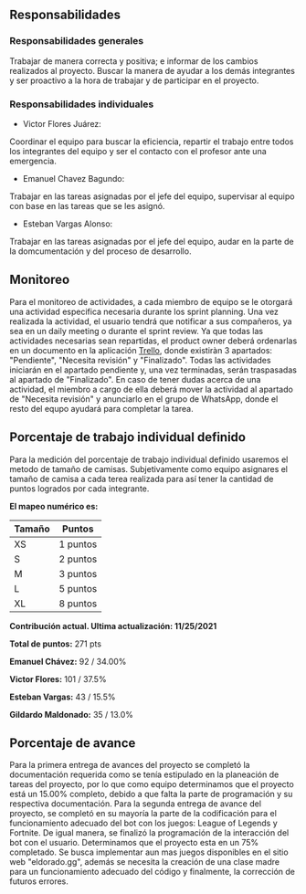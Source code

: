 ## Responsabilidades
### Responsabilidades generales 
Trabajar de manera correcta y positiva; e informar de los cambios realizados al proyecto. Buscar la manera de ayudar a los demás integrantes y ser proactivo a la hora de trabajar y de participar en el proyecto. 
### Responsabilidades individuales 
  - Victor Flores Juárez:


  Coordinar el equipo para buscar la eficiencia, repartir el trabajo entre todos los integrantes del equipo y ser el contacto con el profesor ante una emergencia.
  - Emanuel Chavez Bagundo:

  Trabajar en las tareas asignadas por el jefe del equipo, supervisar al equipo con base en las tareas que se les asignó.
  - Esteban Vargas Alonso:




   Trabajar en las tareas asignadas por el jefe del equipo, audar en la parte de la domcumentación y del proceso de desarrollo. 
## Monitoreo
Para el monitoreo de actividades, a cada miembro de equipo se le otorgará una actividad especifica necesaria durante los sprint planning. Una vez realizada la actividad, el usuario tendrá que notificar a sus compañeros, ya sea en un daily meeting o durante el sprint review. Ya que todas las actividades necesarias sean repartidas, el product owner deberá ordenarlas en un documento en la aplicación [Trello](https://trello.com/invite/b/1znV3Ph3/2e82d0833387d8dcf2a1ffd1ef8e9d9d/fastpass), donde existiràn 3 apartados: "Pendiente", "Necesita revisión" y "Finalizado". Todas las actividades iniciarán en el apartado pendiente y, una vez terminadas, serán traspasadas al apartado de "Finalizado". En caso de tener dudas acerca de una actividad, el miembro a cargo de ella deberá mover la actividad al apartado de "Necesita revisión" y anunciarlo en el grupo de WhatsApp, donde el resto del equpo ayudará para completar la tarea.

## Porcentaje de trabajo individual definido
Para la medición del porcentaje de trabajo individual definido usaremos el metodo de tamaño de camisas.
Subjetivamente como equipo asignares el tamaño de camisa a cada terea realizada para así tener la cantidad de puntos logrados por cada integrante. 

**El mapeo numérico es:**

| Tamaño | Puntos | 
| --- | --- |
| XS| 1 puntos |
| S | 2 puntos |
| M | 3 puntos |
| L | 5 puntos |
| XL | 8 puntos |


**Contribución actual. Ultima actualización: 11/25/2021**

**Total de puntos:** 271 pts

**Emanuel Chávez:** 92 / 34.00%

**Victor Flores:** 101 / 37.5%

**Esteban Vargas:** 43 / 15.5%

**Gildardo Maldonado:** 35 / 13.0%


## Porcentaje de avance 
Para la primera entrega de avances del proyecto se completó la documentación requerida como se tenía estipulado en la planeación de tareas del proyecto, por lo que como equipo determinamos que el proyecto está un 15.00% completo, debido a que falta la parte de programación y su respectiva documentación.
Para la segunda entrega de avance del proyecto, se completó en su mayoría la parte de la codificación para el funcionamiento adecuado del bot con los juegos: League of Legends y Fortnite. De igual manera, se finalizó la programación de la interacción del bot con el usuario. Determinamos que el proyecto esta en un 75% completado. Se busca implementar aun mas juegos disponibles en el sitio web "eldorado.gg", además se necesita la creación de una clase madre para un funcionamiento adecuado del código y finalmente, la corrección de futuros errores.
